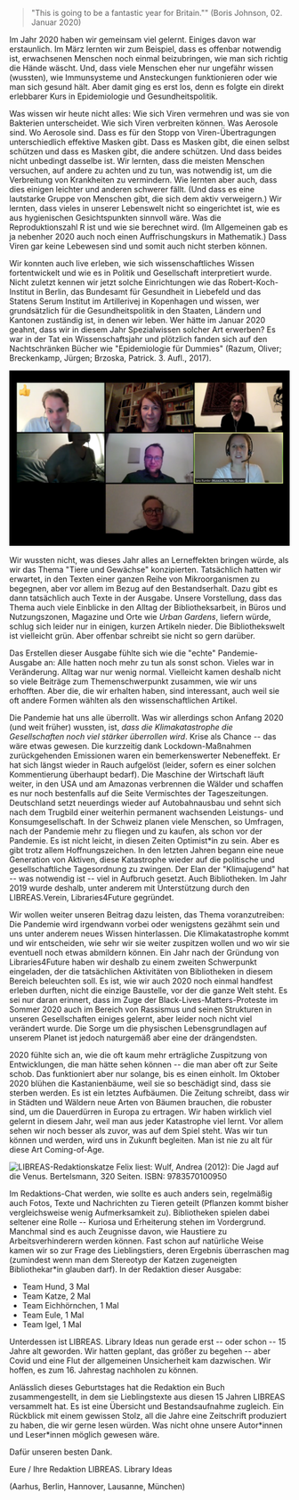 > "This is going to be a fantastic year for Britain."" (Boris Johnson, 02.
> Januar 2020)

Im Jahr 2020 haben wir gemeinsam viel gelernt. Einiges davon war
erstaunlich. Im März lernten wir zum Beispiel, dass es offenbar
notwendig ist, erwachsenen Menschen noch einmal beizubringen, wie man
sich richtig die Hände wäscht. Und, dass viele Menschen eher nur
ungefähr wissen (wussten), wie Immunsysteme und Ansteckungen
funktionieren oder wie man sich gesund hält. Aber damit ging es erst
los, denn es folgte ein direkt erlebbarer Kurs in Epidemiologie und
Gesundheitspolitik.

Was wissen wir heute nicht alles: Wie sich Viren vermehren und was sie
von Bakterien unterscheidet. Wie sich Viren verbreiten können. Was
Aerosole sind. Wo Aerosole sind. Dass es für den Stopp von
Viren-Übertragungen unterschiedlich effektive Masken gibt. Dass es
Masken gibt, die einen selbst schützen und dass es Masken gibt, die
andere schützen. Und dass beides nicht unbedingt dasselbe ist. Wir
lernten, dass die meisten Menschen versuchen, auf andere zu achten und
zu tun, was notwendig ist, um die Verbreitung von Krankheiten zu
vermindern. Wie lernten aber auch, dass dies einigen leichter und
anderen schwerer fällt. (Und dass es eine lautstarke Gruppe von Menschen
gibt, die sich dem aktiv verweigern.) Wir lernten, dass vieles in
unserer Lebenswelt nicht so eingerichtet ist, wie es aus hygienischen
Gesichtspunkten sinnvoll wäre. Was die Reproduktionszahl R ist und wie
sie berechnet wird. (Im Allgemeinen gab es ja nebenher 2020 auch noch
einen Auffrischungskurs in Mathematik.) Dass Viren gar keine Lebewesen
sind und somit auch nicht sterben können.

Wir konnten auch live erleben, wie sich wissenschaftliches Wissen
fortentwickelt und wie es in Politik und Gesellschaft interpretiert
wurde. Nicht zuletzt kennen wir jetzt solche Einrichtungen wie das
Robert-Koch-Institut in Berlin, das Bundesamt für Gesundheit in
Liebefeld und das Statens Serum Institut im Artillerivej in Kopenhagen
und wissen, wer grundsätzlich für die Gesundheitspolitik in den Staaten,
Ländern und Kantonen zuständig ist, in denen wir leben. Wer hätte im
Januar 2020 geahnt, dass wir in diesem Jahr Spezialwissen solcher Art
erwerben? Es war in der Tat ein Wissenschaftsjahr und plötzlich fanden
sich auf den Nachtschränken Bücher wie "Epidemiologie für Dummies"
(Razum, Oliver; Breckenkamp, Jürgen; Brzoska, Patrick. 3. Aufl., 2017).

![Redaktionsorte XVII. Online, Oktober 2020](img/redaktionsorte.png)

Wir wussten nicht, was dieses Jahr alles an Lerneffekten bringen würde,
als wir das Thema "Tiere und Gewächse" konzipierten. Tatsächlich hatten
wir erwartet, in den Texten einer ganzen Reihe von Mikroorganismen zu
begegnen, aber vor allem im Bezug auf den Bestandserhalt. Dazu gibt es
dann tatsächlich auch Texte in der Ausgabe. Unsere Vorstellung, dass das
Thema auch viele Einblicke in den Alltag der Bibliotheksarbeit, in Büros
und Nutzungszonen, Magazine und Orte wie *Urban Gardens*, liefern würde,
schlug sich leider nur in einigen, kurzen Artikeln nieder. Die
Bibliothekswelt ist vielleicht grün. Aber offenbar schreibt sie nicht so
gern darüber.

Das Erstellen dieser Ausgabe fühlte sich wie die "echte"
Pandemie-Ausgabe an: Alle hatten noch mehr zu tun als sonst schon.
Vieles war in Veränderung. Alltag war nur wenig normal. Vielleicht kamen
deshalb nicht so viele Beiträge zum Themenschwerpunkt zusammen, wie wir
uns erhofften. Aber die, die wir erhalten haben, sind interessant, auch
weil sie oft andere Formen wählten als den wissenschaftlichen Artikel.

Die Pandemie hat uns alle überrollt. Was wir allerdings schon Anfang
2020 (und weit früher) wussten, ist, *dass die Klimakatastrophe die
Gesellschaften noch viel stärker überrollen wird*. Krise als Chance --
das wäre etwas gewesen. Die kurzzeitig dank Lockdown-Maßnahmen
zurückgehenden Emissionen waren ein bemerkenswerter Nebeneffekt. Er hat
sich längst wieder in Rauch aufgelöst (leider, sofern es einer solchen
Kommentierung überhaupt bedarf). Die Maschine der Wirtschaft läuft
weiter, in den USA und am Amazonas verbrennen die Wälder und schaffen es
nur noch bestenfalls auf die Seite Vermischtes der Tageszeitungen.
Deutschland setzt neuerdings wieder auf Autobahnausbau und sehnt sich
nach dem Trugbild einer weiterhin permanent wachsenden Leistungs- und
Konsumgesellschaft. In der Schweiz planen viele Menschen, so Umfragen,
nach der Pandemie mehr zu fliegen und zu kaufen, als schon vor der
Pandemie. Es ist nicht leicht, in diesen Zeiten Optimist\*in zu sein.
Aber es gibt trotz allem Hoffnungszeichen. In den letzten Jahren begann
eine neue Generation von Aktiven, diese Katastrophe wieder auf die
politische und gesellschaftliche Tagesordnung zu zwingen. Der Elan der
"Klimajugend" hat -- was notwendig ist -- viel in Aufbruch gesetzt.
Auch Bibliotheken. Im Jahr 2019 wurde deshalb, unter anderem mit
Unterstützung durch den LIBREAS.Verein, Libraries4Future gegründet.

Wir wollen weiter unseren Beitrag dazu leisten, das Thema
voranzutreiben: Die Pandemie wird irgendwann vorbei oder wenigstens
gezähmt sein und uns unter anderem neues Wissen hinterlassen. Die
Klimakatastrophe kommt und wir entscheiden, wie sehr wir sie weiter
zuspitzen wollen und wo wir sie eventuell noch etwas abmildern können.
Ein Jahr nach der Gründung von Libraries4Future haben wir deshalb zu
einem zweiten Schwerpunkt eingeladen, der die tatsächlichen Aktivitäten
von Bibliotheken in diesem Bereich beleuchten soll. Es ist, wie wir auch
2020 noch einmal handfest erleben durften, nicht die einzige Baustelle,
vor der die ganze Welt steht. Es sei nur daran erinnert, dass im Zuge
der Black-Lives-Matters-Proteste im Sommer 2020 auch im Bereich von
Rassismus und seinen Strukturen in unseren Gesellschaften einiges
gelernt, aber leider noch nicht viel verändert wurde. Die Sorge um die
physischen Lebensgrundlagen auf unserem Planet ist jedoch naturgemäß
aber eine der drängendsten.

2020 fühlte sich an, wie die oft kaum mehr erträgliche Zuspitzung von
Entwicklungen, die man hätte sehen können -- die man aber oft zur Seite
schob. Das funktioniert aber nur solange, bis es einen einholt. Im
Oktober 2020 blühen die Kastanienbäume, weil sie so beschädigt sind,
dass sie sterben werden. Es ist ein letztes Aufbäumen. Die Zeitung
schreibt, dass wir in Städten und Wäldern neue Arten von Bäumen
brauchen, die robuster sind, um die Dauerdürren in Europa zu ertragen.
Wir haben wirklich viel gelernt in diesem Jahr, weil man aus jeder
Katastrophe viel lernt. Vor allem sehen wir noch besser als zuvor, was
auf dem Spiel steht. Was wir tun können und werden, wird uns in Zukunft
begleiten. Man ist nie zu alt für diese Art Coming-of-Age.

![LIBREAS-Redaktionskatze Felix liest: Wulf, Andrea (2012):
Die Jagd auf die Venus. Bertelsmann, 320 Seiten. ISBN: 9783570100950](img/felix-liest.jpg)

Im Redaktions-Chat werden, wie sollte es auch anders sein, regelmäßig
auch Fotos, Texte und Nachrichten zu Tieren geteilt (Pflanzen kommt
bisher vergleichsweise wenig Aufmerksamkeit zu). Bibliotheken spielen
dabei seltener eine Rolle -- Kuriosa und Erheiterung stehen im
Vordergrund. Manchmal sind es auch Zeugnisse davon, wie Haustiere zu
Arbeitsverhinderern werden können. Fast schon auf natürliche Weise kamen
wir so zur Frage des Lieblingstiers, deren Ergebnis überraschen mag
(zumindest wenn man dem Stereotyp der Katzen zugeneigten
Bibliothekar\*in glauben darf). In der Redaktion dieser Ausgabe:

- Team Hund, 3 Mal
- Team Katze, 2 Mal
- Team Eichhörnchen, 1 Mal
- Team Eule, 1 Mal
- Team Igel, 1 Mal


Unterdessen ist LIBREAS. Library Ideas nun gerade erst -- oder schon --
15 Jahre alt geworden. Wir hatten geplant, das größer zu begehen -- aber
Covid und eine Flut der allgemeinen Unsicherheit kam dazwischen. Wir
hoffen, es zum 16. Jahrestag nachholen zu können.

Anlässlich dieses Geburtstages hat die Redaktion ein Buch
zusammengestellt, in dem sie Lieblingstexte aus diesen 15 Jahren LIBREAS
versammelt hat. Es ist eine Übersicht und Bestandsaufnahme zugleich. Ein
Rückblick mit einem gewissen Stolz, all die Jahre eine Zeitschrift
produziert zu haben, die wir gerne lesen würden. Was nicht ohne unsere
Autor\*innen und Leser\*innen möglich gewesen wäre.

Dafür unseren besten Dank.

Eure / Ihre Redaktion LIBREAS. Library Ideas

(Aarhus, Berlin, Hannover, Lausanne, München)
